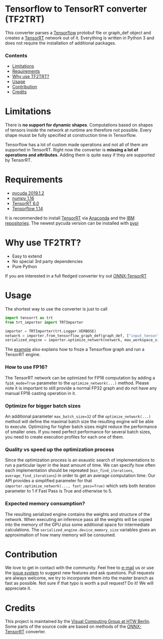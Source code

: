 # Tensorflow to TensorRT converter (TF2TRT)
This converter parses a [Tensorflow](https://www.tensorflow.org/) protobuf file or graph_def object and creates a [TensorRT](https://developer.nvidia.com/tensorrt) network out of it. Everything is written in Python 3 and does not require the installation of additional packages.

### Contents
 - [Limitations](#limitations)
 - [Requirements](#requirements)
 - [Why use TF2TRT?](#why-use-tf2trt)
 - [Usage](#usage)
 - [Contribution](#contribution)
 - [Credits](#credits)


# Limitations
There is **no support for dynamic shapes**. Computations based on shapes of tensors inside the network at runtime are therefore not possible. Every shape musst be fully specified at construction time in Tensorflow. 

Tensorflow has a lot of custom made operations and not all of them are supported in TensorRT. Right now the converter is **missing a lot of operations and attributes**. Adding them is quite easy if they are supported by TensorRT. 

# Requirements
* [pycuda 2019.1.2](https://documen.tician.de/pycuda/)
* [numpy 1.16](https://numpy.org/)
* [TensorRT 6.0](https://developer.nvidia.com/tensorrt)
* [Tensorflow 1.14](https://www.tensorflow.org/)

It is recommended to install [TensorRT](https://developer.nvidia.com/tensorrt) via [Anaconda](https://www.anaconda.com/) and the [IBM repositories](https://www.ibm.com/support/knowledgecenter/SS5SF7_1.6.2/navigation/wmlce_install.html). The newest pycuda version can be installed with [pypi](https://pypi.org/project/pycuda/)

# Why use TF2TRT?
* Easy to extend
* No special 3rd party dependencies
* Pure Python

If you are interested in a full fledged converter try out [ONNX-TensorRT](https://github.com/onnx/onnx-tensorrt/)

# Usage
The shortest way to use the converter is just to call 
```python
import tensorrt as trt
from trt_importer import TRTImporter

importer = TRTImporter(trt.Logger.VERBOSE)
network = importer.from_tensorflow_graph_def(graph_def, ["input_tensor"], [[1, 3, 224, 224]], ["softmax"])
serialized_engine = importer.optimize_network(network, max_workspace_size=4 * (1 << 30))
```

The [example](https://github.com/Visual-Computing/TF2TRT/blob/master/TF%20to%20TRT%20converter%20example.ipynb) also explains how to froze a Tensorflow graph and run a TensorRT engine.

### How to use FP16?
The TensorRT network can be optimized for FP16 computation by adding a ```fp16_mode=True``` parameter to the ```optimize_network(...)``` method. Please note it is important to still provide a normal FP32 graph and do not have any manual FP16 casting operation in it. 

### Optimize for bigger batch sizes
An additional parameter ```max_batch_size=32``` of the ```optimize_network(...)``` method will define the maximal batch size the resulting engine will be able to execute. Optimizing for higher batch sizes might reduce the performance of smaller ones. If you need perfect performance for several batch sizes, you need to create execution profiles for each one of them.

### Quality vs speed up the optimization process
Since the optimization process is an exaustic search of implementations to run a particular layer in the least amount of time. We can specify how often each implementation should be repreated (```min_find_iterations```, ```average_find_iterations```) in order to get an average computation time. Our API provides a simplified parameter for that ```importer.optimize_network(..., fast_pass=True)``` which sets both iteration parameter to 1 if Fast Pass is True and otherwise to 5.

### Expected memory consumption?
The resulting serialized engine contains the weights and structure of the network. When executing an inference pass all the weights will be copied into the memory of the GPU plus some additional space for intermediate calculations. The ```serialized_engine.device_memory_size``` variables gives an approximation of how many memory will be consumed. 

# Contribution
We love to get in contact with the community. Feel free to [e-mail](mailto:info@visual-computing.com) us or use the [issue system](https://github.com/Visual-Computing/TF2TRT/issues) to suggest new features and ask questions. Pull requests are always welcome, we try to incorporate them into the master branch as fast as possible. Not sure if that typo is worth a pull request? Do it! We will appreciate it.

# Credits
This project is maintained by the [Visual Computing Group at HTW Berlin](https://visual-computing.com/aboutus/). Some parts of the source code are based on methods of the [ONNX-TensorRT](https://github.com/onnx/onnx-tensorrt/tree/6.0-full-dims/) converter.




